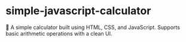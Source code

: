 # simple-javascript-calculator
🔢 A simple calculator built using HTML, CSS, and JavaScript. Supports basic arithmetic operations with a clean UI.
